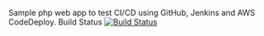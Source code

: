 Sample php web app to test CI/CD using GitHub, Jenkins and AWS CodeDeploy.
Build Status [![Build Status](http://52.34.145.34:8080/job/jenkins-codedeploy/badge/icon)](http://52.34.145.34:8080/job/jenkins-codedeploy/)
